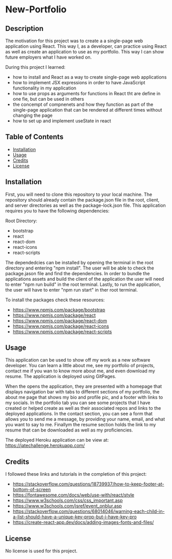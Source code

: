 # New-Portfolio

## Description

The motivation for this project was to create a a single-page web application using React. This way I, as a developer, can practice using React as well as create an application to use as my portfolio. This way I can show future employers what I have worked on.

During this project I learned: 
- how to install and React as a way to create single-page web applications
- how to implement JSX expressions in order to have JavaScript functionality in my application
- how to use props as arguments for functions in React tht are define in one fie, but can be used in others
- the concempt of compnenets and how they function as part of the single-page application that can be rendered at different times without changing the page
- how to set up and implement useState in react 

## Table of Contents

- [Installation](#installation)
- [Usage](#usage)
- [Credits](#credits)
- [License](#license)

## Installation

First, you will need to clone this repository to your local machine. The repository should already contain the package.json file in the root, client, and server directories as well as the package-lock.json file. This application requires you to have the following dependencies:

Root Directory:
- bootstrap 
- react
- react-dom
- react-icons
- react-scripts

The dependedcies can be installed by opening the terminal in the root directory and entering "npm install". The user will be able to check the package.jason file and find the dependencies. In order to bundle the applications assets and build the client of the application the user will need to enter "npm run build" in the root terminal. Lastly, to run the application, the user will have to enter "npm run start" in ther root terminal.

To install the packages check these resources:
- https://www.npmjs.com/package/bootstrap
- https://www.npmjs.com/package/react
- https://www.npmjs.com/package/react-dom
- https://www.npmjs.com/package/react-icons
- https://www.npmjs.com/package/react-scripts

## Usage

This application can be used to show off my work as a new software developer. You can learn a little about me, see my portfolio of projects, contact me if you wan to know more about me, and even download my resume. The application is deployed using GitPages. 

When the opens the application, they are presented with a homepage that displays navigation bar with tabs to different sections of my portfolio, the about me page that shows my bio and profile pic, and a footer with links to my socials. In the portfolio tab you can see some projects that I have created or helped create as well as their associated repos and links to the deployed applications. In the contact section, you can see a form that allows you to send me a message, by providing your name, email, and what you want to say to me. Finallym the resume section holds the link to my resume that can be downloaded as well as my proficiencies.

The deployed Heroku application can be view at: https://jatechallenge.herokuapp.com/

## Credits

I followed these links and tutorials in the completion of this project:

- https://stackoverflow.com/questions/18739937/how-to-keep-footer-at-bottom-of-screen
- https://fontawesome.com/docs/web/use-with/react/style
- https://www.w3schools.com/css/css_important.asp
- https://www.w3schools.com/jsref/event_onblur.asp
- https://stackoverflow.com/questions/68014046/warning-each-child-in-a-list-should-have-a-unique-key-prop-but-i-have-key-pro
- https://create-react-app.dev/docs/adding-images-fonts-and-files/


## License

No license is used for this project.
